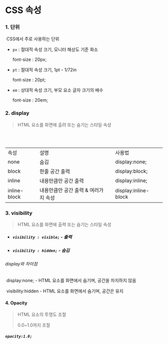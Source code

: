 # CSS 속성



### 1. 단위

​	CSS에서 주로 사용하는 단위

- `px` : 절대적 속성 크기, 모니터 해상도 기준 화소

  font-size : 20px;

  

- `pt` : 절대적 속성 크기, 1pt - 1/72in

  font-size : 20pt;

  

- `em` : 상대적 속성 크기, 부모 요소 글자 크기의 배수

  font-size : 20em;





### 2. display

> HTML 요소를 화면에 출려 또는 숨기는 스타일 속성

<table>
    <tr>
        <td>속성</td>
        <td>설명</td>
        <td>사용법</td>
    </tr>
    <tr>
        <td>none</td>
        <td>숨김</td>
        <td>display:none;</td>
    </tr>
    <tr>
        <td>block</td>
        <td>한줄 공간 출력</td>
        <td>display:block;</td>
    </tr>
    <tr>
        <td>inline</td>
        <td>내용만큼만 공간 출력</td>
        <td>display:inline;</td>
    </tr>
    <tr>
        <td>inline-block</td>
        <td>내용만큼만 공간 출력 & 여러가지 속성</td>
        <td>display:inline-block</td>
    </tr>
</table>





### 3. visibility

> HTML 요소를 화면에 출력 또는 숨기는 스타일 속성

- ##### `visibility : visible;`  - 출력

- ##### `visibility : hidden;` - 숨김



###### display와 차이점

​	display:none; - HTML 요소를 화면에서 숨기며, 공간을 차지하지 않음

​	visibility:hidden - HTML 요소를 화면에서 숨기며, 공간은 유지





#### 4. Opacity

> HTML 요소의 투명도 조절
>
> 0.0~1.0까지 조절

##### `opacity:1.0;`

